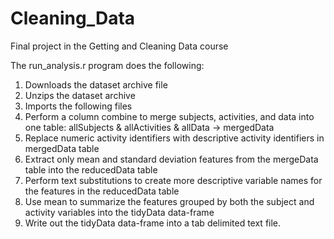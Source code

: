 # Cleaning_Data
 
Final project in the Getting and Cleaning Data course

The run_analysis.r program does the following:
1. Downloads the dataset archive file
2. Unzips the dataset archive
3. Imports the following files
4. Perform a column combine to merge subjects, activities, and data into one table: allSubjects & allActivities & allData -> mergedData
5. Replace numeric activity identifiers with descriptive activity identifiers in mergedData table
6. Extract only mean and standard deviation features from the mergeData table into the reducedData table
7. Perform text substitutions to create more descriptive variable names for the features in the reducedData table
8. Use mean to summarize the features grouped by both the subject and activity variables into the tidyData data-frame
9. Write out the tidyData data-frame into a tab delimited text file.
